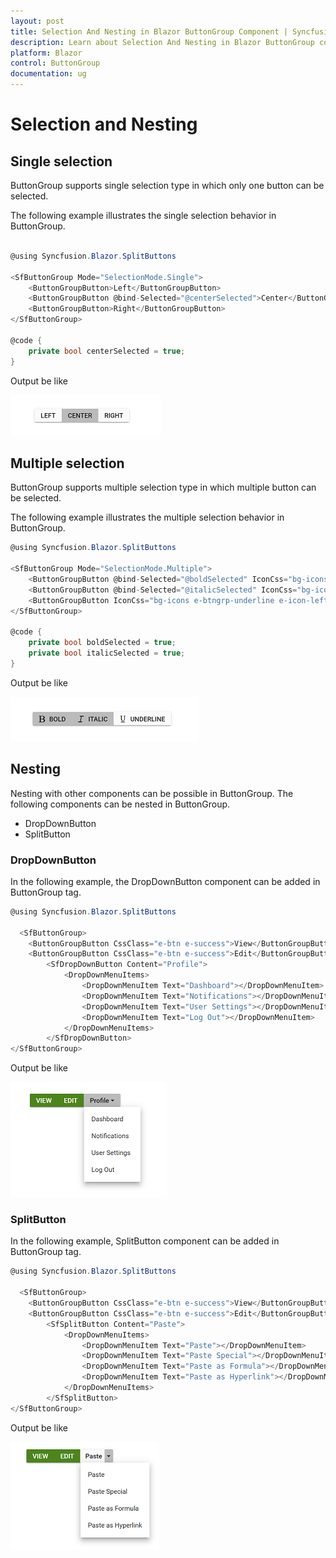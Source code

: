 ```yaml
---
layout: post
title: Selection And Nesting in Blazor ButtonGroup Component | Syncfusion 
description: Learn about Selection And Nesting in Blazor ButtonGroup component of Syncfusion, and more details.
platform: Blazor
control: ButtonGroup
documentation: ug
---
```


# Selection and Nesting

## Single selection

ButtonGroup supports single selection type in which only one button can be selected.

The following example illustrates the single selection behavior in ButtonGroup.

```csharp

@using Syncfusion.Blazor.SplitButtons

<SfButtonGroup Mode="SelectionMode.Single">
    <ButtonGroupButton>Left</ButtonGroupButton>
    <ButtonGroupButton @bind-Selected="@centerSelected">Center</ButtonGroupButton>
    <ButtonGroupButton>Right</ButtonGroupButton>
</SfButtonGroup>

@code {
    private bool centerSelected = true;
}

```

Output be like

![ButtonGroup Sample](./images/single.png)

## Multiple selection

ButtonGroup supports multiple selection type in which multiple button can be selected.

The following example illustrates the multiple selection behavior in ButtonGroup.

```csharp
@using Syncfusion.Blazor.SplitButtons

<SfButtonGroup Mode="SelectionMode.Multiple">
    <ButtonGroupButton @bind-Selected="@boldSelected" IconCss="bg-icons e-btngrp-bold">Bold</ButtonGroupButton>
    <ButtonGroupButton @bind-Selected="@italicSelected" IconCss="bg-icons e-btngrp-italic e-icon-left">Italic</ButtonGroupButton>
    <ButtonGroupButton IconCss="bg-icons e-btngrp-underline e-icon-left">Underline</ButtonGroupButton>
</SfButtonGroup>

@code {
    private bool boldSelected = true;
    private bool italicSelected = true;
}

```

Output be like

![ButtonGroup Sample](./images/multiple.png)

## Nesting

Nesting with other components can be possible in ButtonGroup. The following components can be nested in ButtonGroup.
* DropDownButton
* SplitButton

### DropDownButton

In the following example, the DropDownButton component can be added in ButtonGroup tag.

```csharp
@using Syncfusion.Blazor.SplitButtons

  <SfButtonGroup>
    <ButtonGroupButton CssClass="e-btn e-success">View</ButtonGroupButton>
    <ButtonGroupButton CssClass="e-btn e-success">Edit</ButtonGroupButton>
        <SfDropDownButton Content="Profile">
            <DropDownMenuItems>
                <DropDownMenuItem Text="Dashboard"></DropDownMenuItem>
                <DropDownMenuItem Text="Notifications"></DropDownMenuItem>
                <DropDownMenuItem Text="User Settings"></DropDownMenuItem>
                <DropDownMenuItem Text="Log Out"></DropDownMenuItem>
            </DropDownMenuItems>
        </SfDropDownButton>
</SfButtonGroup>

```

Output be like

![ButtonGroup Sample](./images/dropdown.png)

### SplitButton

In the following example, SplitButton component can be added in ButtonGroup tag.

```csharp
@using Syncfusion.Blazor.SplitButtons

  <SfButtonGroup>
    <ButtonGroupButton CssClass="e-btn e-success">View</ButtonGroupButton>
    <ButtonGroupButton CssClass="e-btn e-success">Edit</ButtonGroupButton>
        <SfSplitButton Content="Paste">
            <DropDownMenuItems>
                <DropDownMenuItem Text="Paste"></DropDownMenuItem>
                <DropDownMenuItem Text="Paste Special"></DropDownMenuItem>
                <DropDownMenuItem Text="Paste as Formula"></DropDownMenuItem>
                <DropDownMenuItem Text="Paste as Hyperlink"></DropDownMenuItem>
            </DropDownMenuItems>
        </SfSplitButton>
</SfButtonGroup>
```

Output be like

![ButtonGroup Sample](./images/splitbutton.png)